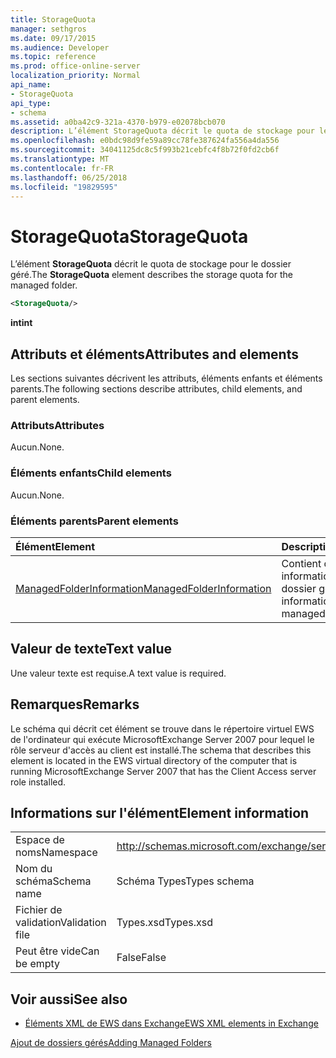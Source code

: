 ```yaml
---
title: StorageQuota
manager: sethgros
ms.date: 09/17/2015
ms.audience: Developer
ms.topic: reference
ms.prod: office-online-server
localization_priority: Normal
api_name:
- StorageQuota
api_type:
- schema
ms.assetid: a0ba42c9-321a-4370-b979-e02078bcb070
description: L’élément StorageQuota décrit le quota de stockage pour le dossier géré.
ms.openlocfilehash: e0bdc98d9fe59a89cc78fe387624fa556a4da556
ms.sourcegitcommit: 34041125dc8c5f993b21cebfc4f8b72f0fd2cb6f
ms.translationtype: MT
ms.contentlocale: fr-FR
ms.lasthandoff: 06/25/2018
ms.locfileid: "19829595"
---
```

# <a name="storagequota"></a><span data-ttu-id="3eaf3-103">StorageQuota</span><span class="sxs-lookup"><span data-stu-id="3eaf3-103">StorageQuota</span></span>

<span data-ttu-id="3eaf3-104">L’élément **StorageQuota** décrit le quota de stockage pour le dossier géré.</span><span class="sxs-lookup"><span data-stu-id="3eaf3-104">The **StorageQuota** element describes the storage quota for the managed folder.</span></span> 
  
```xml
<StorageQuota/>
```

 <span data-ttu-id="3eaf3-105">**int**</span><span class="sxs-lookup"><span data-stu-id="3eaf3-105">**int**</span></span>
## <a name="attributes-and-elements"></a><span data-ttu-id="3eaf3-106">Attributs et éléments</span><span class="sxs-lookup"><span data-stu-id="3eaf3-106">Attributes and elements</span></span>

<span data-ttu-id="3eaf3-107">Les sections suivantes décrivent les attributs, éléments enfants et éléments parents.</span><span class="sxs-lookup"><span data-stu-id="3eaf3-107">The following sections describe attributes, child elements, and parent elements.</span></span>
  
### <a name="attributes"></a><span data-ttu-id="3eaf3-108">Attributs</span><span class="sxs-lookup"><span data-stu-id="3eaf3-108">Attributes</span></span>

<span data-ttu-id="3eaf3-109">Aucun.</span><span class="sxs-lookup"><span data-stu-id="3eaf3-109">None.</span></span>
  
### <a name="child-elements"></a><span data-ttu-id="3eaf3-110">Éléments enfants</span><span class="sxs-lookup"><span data-stu-id="3eaf3-110">Child elements</span></span>

<span data-ttu-id="3eaf3-111">Aucun.</span><span class="sxs-lookup"><span data-stu-id="3eaf3-111">None.</span></span>
  
### <a name="parent-elements"></a><span data-ttu-id="3eaf3-112">Éléments parents</span><span class="sxs-lookup"><span data-stu-id="3eaf3-112">Parent elements</span></span>

|<span data-ttu-id="3eaf3-113">**Élément**</span><span class="sxs-lookup"><span data-stu-id="3eaf3-113">**Element**</span></span>|<span data-ttu-id="3eaf3-114">**Description**</span><span class="sxs-lookup"><span data-stu-id="3eaf3-114">**Description**</span></span>|
|:-----|:-----|
|[<span data-ttu-id="3eaf3-115">ManagedFolderInformation</span><span class="sxs-lookup"><span data-stu-id="3eaf3-115">ManagedFolderInformation</span></span>](managedfolderinformation.md) <br/> |<span data-ttu-id="3eaf3-116">Contient des informations sur un dossier géré.</span><span class="sxs-lookup"><span data-stu-id="3eaf3-116">Contains information about a managed folder.</span></span>  <br/> |
   
## <a name="text-value"></a><span data-ttu-id="3eaf3-117">Valeur de texte</span><span class="sxs-lookup"><span data-stu-id="3eaf3-117">Text value</span></span>

<span data-ttu-id="3eaf3-118">Une valeur texte est requise.</span><span class="sxs-lookup"><span data-stu-id="3eaf3-118">A text value is required.</span></span>
  
## <a name="remarks"></a><span data-ttu-id="3eaf3-119">Remarques</span><span class="sxs-lookup"><span data-stu-id="3eaf3-119">Remarks</span></span>

<span data-ttu-id="3eaf3-120">Le schéma qui décrit cet élément se trouve dans le répertoire virtuel EWS de l'ordinateur qui exécute MicrosoftExchange Server 2007 pour lequel le rôle serveur d'accès au client est installé.</span><span class="sxs-lookup"><span data-stu-id="3eaf3-120">The schema that describes this element is located in the EWS virtual directory of the computer that is running MicrosoftExchange Server 2007 that has the Client Access server role installed.</span></span>
  
## <a name="element-information"></a><span data-ttu-id="3eaf3-121">Informations sur l'élément</span><span class="sxs-lookup"><span data-stu-id="3eaf3-121">Element information</span></span>

|||
|:-----|:-----|
|<span data-ttu-id="3eaf3-122">Espace de noms</span><span class="sxs-lookup"><span data-stu-id="3eaf3-122">Namespace</span></span>  <br/> |http://schemas.microsoft.com/exchange/services/2006/types  <br/> |
|<span data-ttu-id="3eaf3-123">Nom du schéma</span><span class="sxs-lookup"><span data-stu-id="3eaf3-123">Schema name</span></span>  <br/> |<span data-ttu-id="3eaf3-124">Schéma Types</span><span class="sxs-lookup"><span data-stu-id="3eaf3-124">Types schema</span></span>  <br/> |
|<span data-ttu-id="3eaf3-125">Fichier de validation</span><span class="sxs-lookup"><span data-stu-id="3eaf3-125">Validation file</span></span>  <br/> |<span data-ttu-id="3eaf3-126">Types.xsd</span><span class="sxs-lookup"><span data-stu-id="3eaf3-126">Types.xsd</span></span>  <br/> |
|<span data-ttu-id="3eaf3-127">Peut être vide</span><span class="sxs-lookup"><span data-stu-id="3eaf3-127">Can be empty</span></span>  <br/> |<span data-ttu-id="3eaf3-128">False</span><span class="sxs-lookup"><span data-stu-id="3eaf3-128">False</span></span>  <br/> |
   
## <a name="see-also"></a><span data-ttu-id="3eaf3-129">Voir aussi</span><span class="sxs-lookup"><span data-stu-id="3eaf3-129">See also</span></span>



- [<span data-ttu-id="3eaf3-130">Éléments XML de EWS dans Exchange</span><span class="sxs-lookup"><span data-stu-id="3eaf3-130">EWS XML elements in Exchange</span></span>](ews-xml-elements-in-exchange.md)


[<span data-ttu-id="3eaf3-131">Ajout de dossiers gérés</span><span class="sxs-lookup"><span data-stu-id="3eaf3-131">Adding Managed Folders</span></span>](http://msdn.microsoft.com/library/846658c6-7043-40fb-8439-19f97c2a967f%28Office.15%29.aspx)

